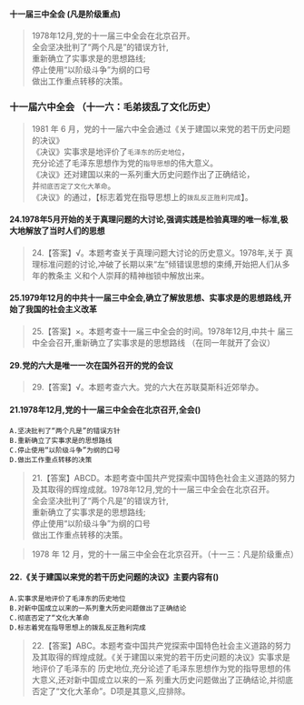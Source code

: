 #### 十一届三中全会 (凡是阶级重点)
>   1978年12月,党的十一届三中全会在北京召开。    
    全会坚决批判了“两个凡是”的错误方针,      
    重新确立了实事求是的思想路线;      
    停止使用“以阶级斗争”为纲的口号      
    做出工作重点转移的决策。  

### 十一届六中全会 （十一六：毛弟拨乱了文化历史）
>   1981 年 6 月，党的十一届六中全会通过《关于建国以来党的若干历史问题的决议》   
    《决议》实事求是地评价了`毛泽东的历史地位`，   
        充分论述了毛泽东思想作为党的`指导思想`的伟大意义。   
    《决议》还对建国以来的一系列重大历史问题作出了正确结论，   
        并`彻底否定了文化大革命`。   
    《决议》的通过，【标志着党在指导思想上的`拨乱反正胜利完成`】。      


#### 24.1978年5月开始的关于真理问题的大讨论,强调实践是检验真理的唯一标准,极大地解放了当时人们的思想
>   24.【答案】√。本题考查关于真理问题大讨论的历史意义。1978年,关于
    真理标准问题的讨论,冲破了长期以来“左”倾错误思想的束缚,开始把人们从多年的教条主
    义和个人崇拜的精神枷锁中解放出来。

#### 25.1979年12月的中共十一届三中全会,确立了解放思想、实事求是的思想路线,开始了我国的社会主义改革
>   25.【答案】×。本题考查十一届三中全会的时间。1978年12月,中共十
    届三中全会召开,重新确立了实事求是的思想路线
    （在同一年就开了会议）

#### 29.党的六大是唯一一次在国外召开的党的会议
>   29.【答案】√。本题考查六大。党的六大在苏联莫斯科近郊举办。

#### 21.1978年12月,党的十一届三中全会在北京召开,全会()
    A.坚决批判了“两个凡是”的错误方针
    B.重新确立了实事求是的思想路线
    C.停止使用“以阶级斗争”为纲的口号
    D.做出工作重点转移的决策
>   21.【答案】ABCD。本题考查中国共产党探索中国特色社会主义道路的努力  
    及其取得的辉煌成就。1978年12月,党的十一届三中全会在北京召开。    
    全会坚决批判了“两个凡是”的错误方针,      
    重新确立了实事求是的思想路线;      
    停止使用“以阶级斗争”为纲的口号      
    做出工作重点转移的决策。   
       
>   1978 年 12 月，党的十一届三中全会在北京召开。（十一三：凡是阶级重点）   

#### 22.《关于建国以来党的若干历史问题的决议》主要内容有()
    A.实事求是地评价了毛泽东的历史地位
    B.对新中国成立以来的一系列重大历史问题做出了正确结论
    C.彻底否定了“文化大革命
    D.标志着党在指导思想上的拨乱反正胜利完成
>   22.【答案】ABC。本题考查中国共产党探索中国特色社会主义道路的努力
    及其取得的辉煌成就。《关于建国以来党的若干历史问题的决议》实事求是地评价了毛泽东的
    历史地位,充分论述了毛泽东思想作为党的指导思想的伟大意义,还对新中国成立以来的一系
    列重大历史问题做出了正确结论,并彻底否定了“文化大革命”。D项是其意义,应排除。
    



























